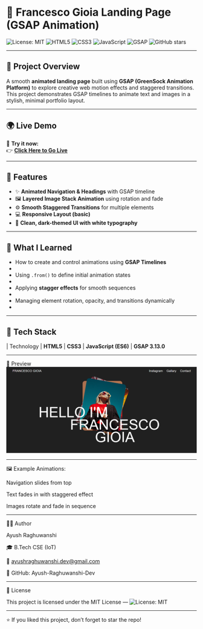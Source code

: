 # 🌟 Francesco Gioia Landing Page (GSAP Animation)

![License: MIT](https://img.shields.io/badge/License-MIT-green.svg)
![HTML5](https://img.shields.io/badge/HTML5-orange.svg)
![CSS3](https://img.shields.io/badge/CSS3-blue.svg)
![JavaScript](https://img.shields.io/badge/JavaScript-yellow.svg)
![GSAP](https://img.shields.io/badge/GSAP-3.13.0-brightgreen.svg)
![GitHub stars](https://img.shields.io/github/stars/Ayush-Raghuwanshi-Dev/Francesco-Gioia-GSAP.svg?style=social)

---

## 🎨 Project Overview

A smooth **animated landing page** built using **GSAP (GreenSock Animation Platform)** to explore creative web motion effects and staggered transitions.  
This project demonstrates GSAP timelines to animate text and images in a stylish, minimal portfolio layout.

---

## 🌍 Live Demo

🎯 **Try it now:**  
👉 [**Click Here to Go Live**](https://ayush-raghuwanshi-dev.github.io/GSAP-Animated-Landing-Page/) 

---


## 🚀 Features

- ✨ **Animated Navigation & Headings** with GSAP timeline  
- 🖼️ **Layered Image Stack Animation** using rotation and fade  
- ⚙️ **Smooth Staggered Transitions** for multiple elements  
- 💻 **Responsive Layout (basic)**  
- 🎨 **Clean, dark-themed UI with white typography**

---

## 🧠 What I Learned

- How to create and control animations using **GSAP Timelines**
- 
- Using `.from()` to define initial animation states
-  
- Applying **stagger effects** for smooth sequences
-  
- Managing element rotation, opacity, and transitions dynamically
-  

---

## 🧩 Tech Stack

| Technology
| **HTML5** 
| **CSS3** 
| **JavaScript (ES6)** 
| **GSAP 3.13.0**

---


📸 Preview
![Francesco Gioia Landing Page](demo_image.png)

---

🖼️ Example Animations:

Navigation slides from top

Text fades in with staggered effect

Images rotate and fade in sequence

---

👨‍💻 Author

Ayush Raghuwanshi

🎓 B.Tech CSE (IoT)

📧 ayushraghuwanshi.dev@gmail.com

🔗 GitHub: Ayush-Raghuwanshi-Dev

---

📜 License

This project is licensed under the MIT License — 
![License: MIT](https://img.shields.io/badge/License-MIT-green.svg)

---


⭐ If you liked this project, don’t forget to star the repo!





